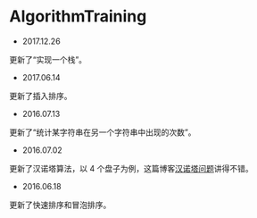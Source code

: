 # AlgorithmTraining

- 2017.12.26

更新了“实现一个栈”。

- 2017.06.14

 更新了插入排序。

- 2016.07.13

更新了“统计某字符串在另一个字符串中出现的次数”。

- 2016.07.02

更新了汉诺塔算法，以 4 个盘子为例，这篇博客[汉诺塔问题](http://www.cnblogs.com/antineutrino/p/3334540.html)讲得不错。

- 2016.06.18

更新了快速排序和冒泡排序。